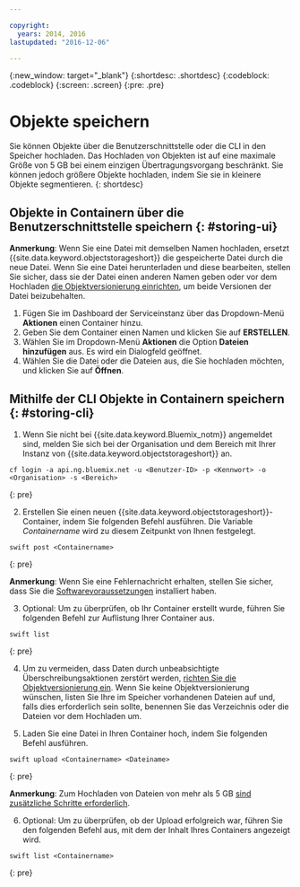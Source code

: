 ```yaml
---

copyright:
  years: 2014, 2016
lastupdated: "2016-12-06"

---
```

{:new_window: target="_blank"}
{:shortdesc: .shortdesc}
{:codeblock: .codeblock}
{:screen: .screen}
{:pre: .pre}

# Objekte speichern

Sie können Objekte über die Benutzerschnittstelle oder die CLI in den Speicher hochladen. Das Hochladen von Objekten ist auf eine maximale Größe von 5 GB bei einem einzigen Übertragungsvorgang beschränkt. Sie können jedoch größere Objekte hochladen, indem Sie sie in kleinere Objekte segmentieren.
{: shortdesc}


## Objekte in Containern über die Benutzerschnittstelle speichern {: #storing-ui}

**Anmerkung**: Wenn Sie eine Datei mit demselben Namen hochladen, ersetzt {{site.data.keyword.objectstorageshort}} die gespeicherte Datei durch die neue Datei. Wenn Sie eine Datei herunterladen und diese bearbeiten, stellen Sie sicher, dass sie der Datei einen anderen Namen geben oder vor dem Hochladen [die Objektversionierung einrichten](/docs/services/ObjectStorage/os_versioning.html), um beide Versionen der Datei beizubehalten. 


1. Fügen Sie im Dashboard der Serviceinstanz über das Dropdown-Menü **Aktionen** einen Container hinzu. 
2. Geben Sie dem Container einen Namen und klicken Sie auf **ERSTELLEN**.
3. Wählen Sie im Dropdown-Menü **Aktionen** die Option **Dateien hinzufügen** aus. Es wird ein Dialogfeld geöffnet. 
4. Wählen Sie die Datei oder die Dateien aus, die Sie hochladen möchten, und klicken Sie auf **Öffnen**. 



## Mithilfe der CLI Objekte in Containern speichern {: #storing-cli}

1. Wenn Sie nicht bei {{site.data.keyword.Bluemix_notm}} angemeldet sind, melden Sie sich bei der Organisation und dem Bereich mit Ihrer Instanz von {{site.data.keyword.objectstorageshort}} an.

  ```
  cf login -a api.ng.bluemix.net -u <Benutzer-ID> -p <Kennwort> -o <Organisation> -s <Bereich>
  ```
  {: pre}

2. Erstellen Sie einen neuen {{site.data.keyword.objectstorageshort}}-Container, indem Sie folgenden Befehl ausführen. Die Variable *Containername* wird zu diesem Zeitpunkt von Ihnen festgelegt.

  ```
  swift post <Containername>
  ```
  {: pre}

**Anmerkung**: Wenn Sie eine Fehlernachricht erhalten, stellen Sie sicher, dass Sie die [Softwarevoraussetzungen](/docs/services/ObjectStorage/os_configuring.html#install-swift-client) installiert haben.

3. Optional: Um zu überprüfen, ob Ihr Container erstellt wurde, führen Sie folgenden Befehl zur Auflistung Ihrer Container aus.

  ```
  swift list
  ```
  {: pre}

4. Um zu vermeiden, dass Daten durch unbeabsichtigte Überschreibungsaktionen zerstört werden, [richten Sie die Objektversionierung ein](/docs/services/ObjectStorage/os_versioning.html). Wenn Sie keine Objektversionierung wünschen, listen Sie Ihre im Speicher vorhandenen Dateien auf und, falls dies erforderlich sein sollte, benennen Sie das Verzeichnis oder die Dateien vor dem Hochladen um.

5. Laden Sie eine Datei in Ihren Container hoch, indem Sie folgenden Befehl ausführen.

  ```
  swift upload <Containername> <Dateiname>
  ```
  {: pre}

  **Anmerkung**: Zum Hochladen von Dateien von mehr als 5 GB [sind zusätzliche Schritte erforderlich](/docs/services/ObjectStorage/os_large_files.html).

6. Optional: Um zu überprüfen, ob der Upload erfolgreich war, führen Sie den folgenden Befehl aus, mit dem der Inhalt Ihres Containers angezeigt wird.

  ```
  swift list <Containername>
  ```
  {: pre}
